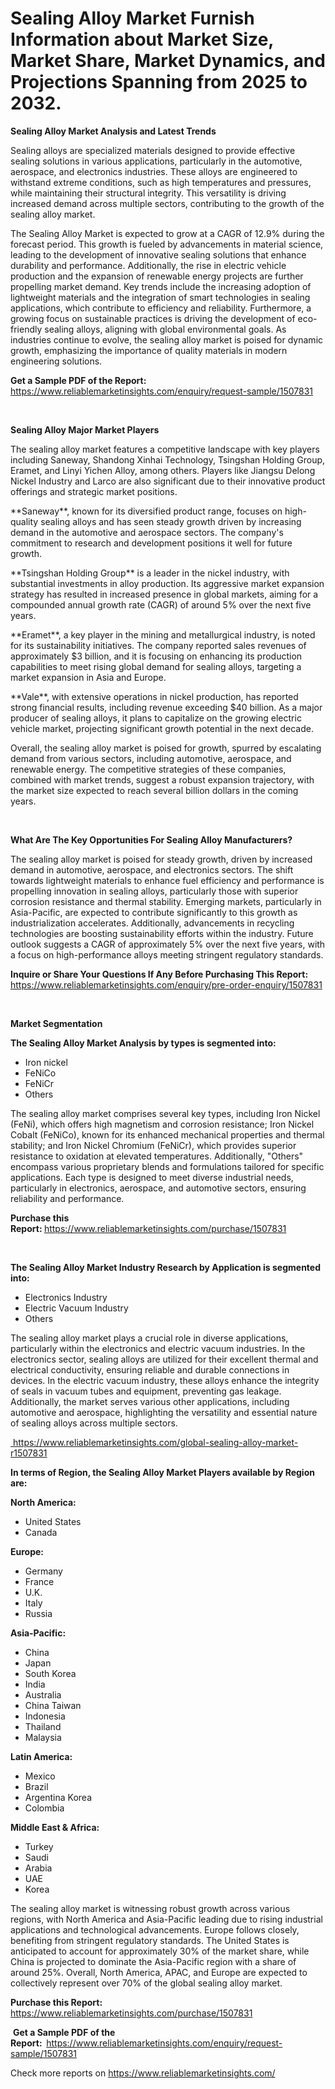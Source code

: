 <p><h1>Sealing Alloy Market Furnish Information about Market Size, Market Share, Market Dynamics, and Projections Spanning from 2025 to 2032.</h1></p><p><strong>Sealing Alloy Market Analysis and Latest Trends</strong></p>
<p><p>Sealing alloys are specialized materials designed to provide effective sealing solutions in various applications, particularly in the automotive, aerospace, and electronics industries. These alloys are engineered to withstand extreme conditions, such as high temperatures and pressures, while maintaining their structural integrity. This versatility is driving increased demand across multiple sectors, contributing to the growth of the sealing alloy market.</p><p>The Sealing Alloy Market is expected to grow at a CAGR of 12.9% during the forecast period. This growth is fueled by advancements in material science, leading to the development of innovative sealing solutions that enhance durability and performance. Additionally, the rise in electric vehicle production and the expansion of renewable energy projects are further propelling market demand. Key trends include the increasing adoption of lightweight materials and the integration of smart technologies in sealing applications, which contribute to efficiency and reliability. Furthermore, a growing focus on sustainable practices is driving the development of eco-friendly sealing alloys, aligning with global environmental goals. As industries continue to evolve, the sealing alloy market is poised for dynamic growth, emphasizing the importance of quality materials in modern engineering solutions.</p></p>
<p><strong>Get a Sample PDF of the Report:&nbsp;</strong> <a href="https://www.reliablemarketinsights.com/enquiry/request-sample/1507831?utm_campaign=2951&utm_medium=2&utm_source=Github&utm_content=ia&utm_term=23032025&utm_id=sealing-alloy">https://www.reliablemarketinsights.com/enquiry/request-sample/1507831</a></p>
<p>&nbsp;</p>
<p><strong>Sealing Alloy Major Market Players</strong></p>
<p><p>The sealing alloy market features a competitive landscape with key players including Saneway, Shandong Xinhai Technology, Tsingshan Holding Group, Eramet, and Linyi Yichen Alloy, among others. Players like Jiangsu Delong Nickel Industry and Larco are also significant due to their innovative product offerings and strategic market positions.</p><p>**Saneway**, known for its diversified product range, focuses on high-quality sealing alloys and has seen steady growth driven by increasing demand in the automotive and aerospace sectors. The company's commitment to research and development positions it well for future growth.</p><p>**Tsingshan Holding Group** is a leader in the nickel industry, with substantial investments in alloy production. Its aggressive market expansion strategy has resulted in increased presence in global markets, aiming for a compounded annual growth rate (CAGR) of around 5% over the next five years.</p><p>**Eramet**, a key player in the mining and metallurgical industry, is noted for its sustainability initiatives. The company reported sales revenues of approximately $3 billion, and it is focusing on enhancing its production capabilities to meet rising global demand for sealing alloys, targeting a market expansion in Asia and Europe.</p><p>**Vale**, with extensive operations in nickel production, has reported strong financial results, including revenue exceeding $40 billion. As a major producer of sealing alloys, it plans to capitalize on the growing electric vehicle market, projecting significant growth potential in the next decade.</p><p>Overall, the sealing alloy market is poised for growth, spurred by escalating demand from various sectors, including automotive, aerospace, and renewable energy. The competitive strategies of these companies, combined with market trends, suggest a robust expansion trajectory, with the market size expected to reach several billion dollars in the coming years.</p></p>
<p>&nbsp;</p>
<p><strong>What Are The Key Opportunities For Sealing Alloy Manufacturers?</strong></p>
<p><p>The sealing alloy market is poised for steady growth, driven by increased demand in automotive, aerospace, and electronics sectors. The shift towards lightweight materials to enhance fuel efficiency and performance is propelling innovation in sealing alloys, particularly those with superior corrosion resistance and thermal stability. Emerging markets, particularly in Asia-Pacific, are expected to contribute significantly to this growth as industrialization accelerates. Additionally, advancements in recycling technologies are boosting sustainability efforts within the industry. Future outlook suggests a CAGR of approximately 5% over the next five years, with a focus on high-performance alloys meeting stringent regulatory standards.</p></p>
<p><strong>Inquire or Share Your Questions If Any Before Purchasing This Report:</strong> <a href="https://www.reliablemarketinsights.com/enquiry/pre-order-enquiry/1507831?utm_campaign=2951&utm_medium=2&utm_source=Github&utm_content=ia&utm_term=23032025&utm_id=sealing-alloy">https://www.reliablemarketinsights.com/enquiry/pre-order-enquiry/1507831</a></p>
<p>&nbsp;</p>
<p><strong>Market Segmentation</strong></p>
<p><strong>The Sealing Alloy Market Analysis by types is segmented into:</strong></p>
<p><ul><li>Iron nickel</li><li>FeNiCo</li><li>FeNiCr</li><li>Others</li></ul></p>
<p><p>The sealing alloy market comprises several key types, including Iron Nickel (FeNi), which offers high magnetism and corrosion resistance; Iron Nickel Cobalt (FeNiCo), known for its enhanced mechanical properties and thermal stability; and Iron Nickel Chromium (FeNiCr), which provides superior resistance to oxidation at elevated temperatures. Additionally, "Others" encompass various proprietary blends and formulations tailored for specific applications. Each type is designed to meet diverse industrial needs, particularly in electronics, aerospace, and automotive sectors, ensuring reliability and performance.</p></p>
<p><strong>Purchase this Report:&nbsp;</strong><a href="https://www.reliablemarketinsights.com/purchase/1507831?utm_campaign=2951&utm_medium=2&utm_source=Github&utm_content=ia&utm_term=23032025&utm_id=sealing-alloy">https://www.reliablemarketinsights.com/purchase/1507831</a></p>
<p>&nbsp;</p>
<p><strong>The Sealing Alloy Market Industry Research by Application is segmented into:</strong></p>
<p><ul><li>Electronics Industry</li><li>Electric Vacuum Industry</li><li>Others</li></ul></p>
<p><p>The sealing alloy market plays a crucial role in diverse applications, particularly within the electronics and electric vacuum industries. In the electronics sector, sealing alloys are utilized for their excellent thermal and electrical conductivity, ensuring reliable and durable connections in devices. In the electric vacuum industry, these alloys enhance the integrity of seals in vacuum tubes and equipment, preventing gas leakage. Additionally, the market serves various other applications, including automotive and aerospace, highlighting the versatility and essential nature of sealing alloys across multiple sectors.</p></p>
<p><a href="https://www.reliablemarketinsights.com/global-sealing-alloy-market-r1507831?utm_campaign=2951&utm_medium=2&utm_source=Github&utm_content=ia&utm_term=23032025&utm_id=sealing-alloy">&nbsp;https://www.reliablemarketinsights.com/global-sealing-alloy-market-r1507831</a></p>
<p><strong>In terms of Region, the Sealing Alloy Market Players available by Region are:</strong></p>
<p>
    <p> <strong> North America: </strong>
        <ul>
            <li>United States</li>
            <li>Canada</li>
        </ul>
        </p> 
    <p> <strong> Europe: </strong>
        <ul>
            <li>Germany</li>
            <li>France</li>
            <li>U.K.</li>
            <li>Italy</li>
            <li>Russia</li>
        </ul>
        </p> 
    <p> <strong> Asia-Pacific: </strong>
        <ul>
            <li>China</li>
            <li>Japan</li>
            <li>South Korea</li>
            <li>India</li>
            <li>Australia</li>
            <li>China Taiwan</li>
            <li>Indonesia</li>
            <li>Thailand</li>
            <li>Malaysia</li>
        </ul>
        </p> 
    <p> <strong> Latin America: </strong>
        <ul>
            <li>Mexico</li>
            <li>Brazil</li>
            <li>Argentina Korea</li>
            <li>Colombia</li>
        </ul>
        </p> 
    <p> <strong> Middle East & Africa: </strong>
        <ul>
            <li>Turkey</li>
            <li>Saudi</li>
            <li>Arabia</li>
            <li>UAE</li>
            <li>Korea</li>
        </ul>
    </p>
    </p>
<p><p>The sealing alloy market is witnessing robust growth across various regions, with North America and Asia-Pacific leading due to rising industrial applications and technological advancements. Europe follows closely, benefiting from stringent regulatory standards. The United States is anticipated to account for approximately 30% of the market share, while China is projected to dominate the Asia-Pacific region with a share of around 25%. Overall, North America, APAC, and Europe are expected to collectively represent over 70% of the global sealing alloy market.</p></p>
<p><strong>Purchase this Report: </strong><a href="https://www.reliablemarketinsights.com/purchase/1507831?utm_campaign=2951&utm_medium=2&utm_source=Github&utm_content=ia&utm_term=23032025&utm_id=sealing-alloy">https://www.reliablemarketinsights.com/purchase/1507831</a></p>
<p>&nbsp;<strong>Get a Sample PDF of the Report:&nbsp;&nbsp;</strong><a href="https://www.reliablemarketinsights.com/enquiry/request-sample/1507831?utm_campaign=2951&utm_medium=2&utm_source=Github&utm_content=ia&utm_term=23032025&utm_id=sealing-alloy">https://www.reliablemarketinsights.com/enquiry/request-sample/1507831</a></p>
<p><strong></strong></p>
<p>Check more reports on <a href="https://www.reliablemarketinsights.com/?utm_campaign=2951&utm_medium=2&utm_source=Github&utm_content=ia&utm_term=23032025&utm_id=sealing-alloy">https://www.reliablemarketinsights.com/</a></p>